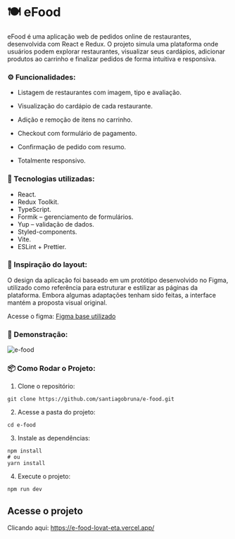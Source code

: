# 🍽️ eFood

eFood é uma aplicação web de pedidos online de restaurantes, desenvolvida com React e Redux. O projeto simula uma plataforma onde usuários podem explorar restaurantes, visualizar seus cardápios, adicionar produtos ao carrinho e finalizar pedidos de forma intuitiva e responsiva.

### ⚙️ Funcionalidades:
- Listagem de restaurantes com imagem, tipo e avaliação.

- Visualização do cardápio de cada restaurante.

- Adição e remoção de itens no carrinho.

- Checkout com formulário de pagamento.

- Confirmação de pedido com resumo.

- Totalmente responsivo.

### 🧰 Tecnologias utilizadas:
- React.
- Redux Toolkit.
- TypeScript.
- Formik – gerenciamento de formulários.
- Yup – validação de dados.
- Styled-components.
- Vite.
- ESLint + Prettier.
  
### 🎨 Inspiração do layout:
O design da aplicação foi baseado em um protótipo desenvolvido no Figma, utilizado como referência para estruturar e estilizar as páginas da plataforma.
Embora algumas adaptações tenham sido feitas, a interface mantém a proposta visual original.

Acesse o figma:
[Figma base utilizado](https://www.figma.com/design/JjduV2Tg713TzYUUsees8b/efood?node-id=0-1)

### 📸 Demonstração:
![e-food](https://github.com/user-attachments/assets/6e8bda63-0daa-4395-a82a-342697ce682e)

### 📦 Como Rodar o Projeto:

1. Clone o repositório:
``` 
git clone https://github.com/santiagobruna/e-food.git

````
2. Acesse a pasta do projeto:
``` 
cd e-food

````
3. Instale as dependências:
``` 
npm install
# ou
yarn install

````
4. Execute o projeto:
``` 
npm run dev

````
## Acesse o projeto
Clicando aqui: https://e-food-lovat-eta.vercel.app/
